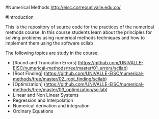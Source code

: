 #Numerical Methods http://eisc.correounivalle.edu.co/

#Introduction

This is the repository of source code for the practices of the numerical methods course. In this course students learn about the principles for solving problems using numerical methods techniques and how to implement them using the software scilab 
 
The following topics are study in the course:
* [Round and Truncation Errors] 
(https://github.com/UNIVALLE-EISC/numerical-methods/tree/master/01_errors/scilab)
* [Root Finding]
(https://github.com/UNIVALLE-EISC/numerical-methods/tree/master/02_root_finding/scilab)
* [Optimization]
(https://github.com/UNIVALLE-EISC/numerical-methods/tree/master/03_optimization/scilab)
* Linear and Non Linear Systems
* Regression and Interpolation
* Numerical derivation and integration
* Ordinary Equations
